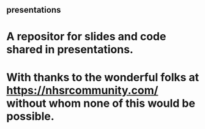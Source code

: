 ## presentations
# A repositor for slides and code shared in presentations.
# With thanks to the wonderful folks at https://nhsrcommunity.com/ without whom none of this would be possible.
